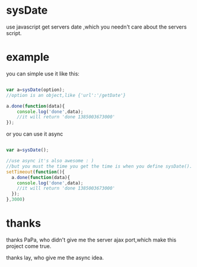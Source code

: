 sysDate
=======

use javascript get servers date ,which you needn't care about the servers script.

example
=======

you can simple use it like this:

``` javascript

var a=sysDate(option);
//option is an object,like {'url':'/getDate'}

a.done(function(data){
    console.log('done',data);
    //it will return 'done 1385003673000'
});

```

or you can use it async

``` javascript

var a=sysDate();

//use async it's also awesome : )
//but you must the time you get the time is when you define sysDate().
setTimeout(function(){
  a.done(function(data){
    console.log('done',data);
    //it will return 'done 1385003673000'
  });
},3000)

```


thanks
====

thanks PaPa, who didn't give me the server ajax port,which make this project come true.

thanks lay, who give me the async idea.
